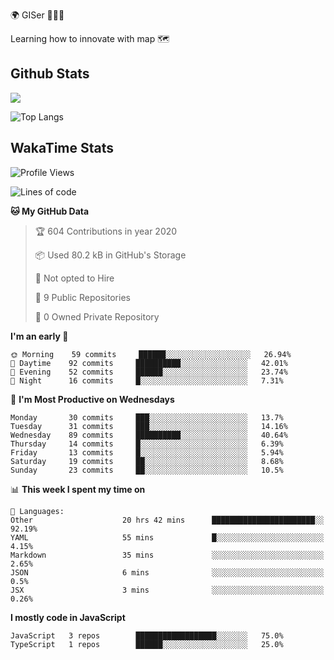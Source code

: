 🌍 GISer 👨🏻‍💻

Learning how to innovate with map 🗺

## Github Stats

![](https://github-readme-stats.vercel.app/api?username=lkcozy&show_icons=true&theme=tokyonight&hide_title=true)

![Top Langs](https://github-readme-stats.vercel.app/api/top-langs/?username=lkcozy&layout=compact&theme=tokyonight)

## WakaTime Stats

<!--START_SECTION:waka-->
![Profile Views](http://img.shields.io/badge/Profile%20Views-50-blue)

![Lines of code](https://img.shields.io/badge/From%20Hello%20World%20I've%20written-300620%20Lines%20of%20code-blue)

**🐱 My GitHub Data** 

> 🏆 604 Contributions in year 2020
 > 
> 📦 Used 80.2 kB in GitHub's Storage 
 > 
> 🚫 Not opted to Hire
 > 
> 📜 9 Public Repositories 
 > 
> 🔑 0 Owned Private Repository 
 > 
**I'm an early 🐤** 

```text
🌞 Morning    59 commits     ██████░░░░░░░░░░░░░░░░░░░   26.94% 
🌆 Daytime    92 commits     ██████████░░░░░░░░░░░░░░░   42.01% 
🌃 Evening    52 commits     ██████░░░░░░░░░░░░░░░░░░░   23.74% 
🌙 Night      16 commits     █░░░░░░░░░░░░░░░░░░░░░░░░   7.31%

```
📅 **I'm Most Productive on Wednesdays** 

```text
Monday       30 commits     ███░░░░░░░░░░░░░░░░░░░░░░   13.7% 
Tuesday      31 commits     ███░░░░░░░░░░░░░░░░░░░░░░   14.16% 
Wednesday    89 commits     ██████████░░░░░░░░░░░░░░░   40.64% 
Thursday     14 commits     █░░░░░░░░░░░░░░░░░░░░░░░░   6.39% 
Friday       13 commits     █░░░░░░░░░░░░░░░░░░░░░░░░   5.94% 
Saturday     19 commits     ██░░░░░░░░░░░░░░░░░░░░░░░   8.68% 
Sunday       23 commits     ██░░░░░░░░░░░░░░░░░░░░░░░   10.5%

```


📊 **This week I spent my time on** 

```text
💬 Languages: 
Other                    20 hrs 42 mins      ███████████████████████░░   92.19% 
YAML                     55 mins             █░░░░░░░░░░░░░░░░░░░░░░░░   4.15% 
Markdown                 35 mins             ░░░░░░░░░░░░░░░░░░░░░░░░░   2.65% 
JSON                     6 mins              ░░░░░░░░░░░░░░░░░░░░░░░░░   0.5% 
JSX                      3 mins              ░░░░░░░░░░░░░░░░░░░░░░░░░   0.26%

```

**I mostly code in JavaScript** 

```text
JavaScript   3 repos        ██████████████████░░░░░░░   75.0% 
TypeScript   1 repos        ██████░░░░░░░░░░░░░░░░░░░   25.0%

```



<!--END_SECTION:waka-->
